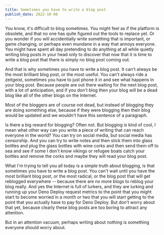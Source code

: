 ```yaml
---
title: Sometimes you have to write a blog post
publish_date: 2022-10-08
---
```


You know, it's difficult to blog sometimes. You might feel as if the platform is obsolete, and that no one has quite figured out the tools to replace yet. Or you wonder if you will accidentially write something that is important, or game changing, or perhaps even mundane in a way that annoys everyone. You might have spent all day pretending to do anything at all while quietly writing blog posts in your head only to discover that now that it is time to write a blog post that there is simply no blog post coming out.

And that is why sometimes you have to write a blog post. It can't always be the most brilliant blog post, or the most useful. You can't always ride a zeitgeist, sometimes you have to just phone it in and see what happens in your blog post. Because people are out there waiting for the next blog post, with a lot of anticipation, and if you don't blog then your blog will be a dead blog like all of the other blogs on the Internet. 

Most of the bloggers are of course not dead, but instead of blogging they are doing something else, because if they were blogging then their blog would be updated and we wouldn't have this sentence of a paragraph.

Is there a big reward for blogging? Often not. But blogging is kind of cool, I mean what other way can you write a piece of writing that can reach everyone in the world? You can try on social media, but social media has censorship. And you can try to write notes and then stick them into glass bottles and plug the glass bottles with wine corks and then send them off to sea and see if some I don't know vikings or refugee boats catch your bottles and remove the corks and maybe they will read your blog post.

What I'm trying to tell you all today is a simple truth about blogging, is that sometimes you have to write a blog post. You can't wait until you have the most brilliant blog post, or the most radical, or the blog post that will get reblogged everywhere -- because there are no more blogs to reblog your blog really. And yes the Internet is full of lurkers, and they are lurking and running up your Deno Deploy request metrics to the point that you might start to become worried in a month or two that you will start getting to the point that you actually have to pay for Deno Deploy. But don't worry about that yet, because clearly these blog posts are too boring to attract any attention.

But in an attention vacuum, perhaps writing about nothing is something everyone should worry about.
